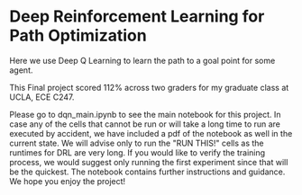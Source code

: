 
# Deep Reinforcement Learning for Path Optimization

Here we use Deep Q Learning to learn the path to a goal point for some agent.

This Final project scored 112% across two graders for my graduate class at UCLA, ECE C247.

Please go to dqn_main.ipynb to see the main notebook for this project. In case any of the cells that cannot be run or will take a long time to run are executed by accident, we have included a pdf of the notebook as well in the current state. We will advise only to run the "RUN THIS!" cells as the runtimes for DRL are very long. If you would like to verify the training process, we would suggest only running the first experiment since that will be the quickest. The notebook contains further instructions and guidance. We hope you enjoy the project!

